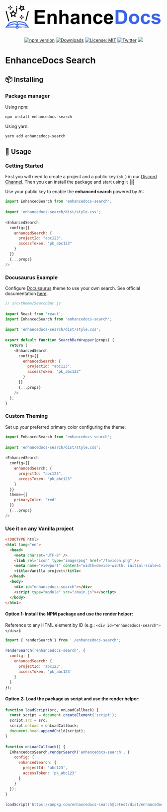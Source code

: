 <h1 align="center" style="margin-top: 32px">
  <a href="https://enhancedocs.com">
    <img src="./public/logo-enhance-docs-small.png?raw=true" alt="EnhanceDocs">
  </a>
</h1>

<div align="center">

  [![npm version](https://img.shields.io/npm/v/enhancedocs-search.svg)](https://www.npmjs.com/package/enhancedocs-search)
  [![Downloads](https://img.shields.io/npm/dm/enhancedocs-search.svg)](https://www.npmjs.com/package/enhancedocs-search)
  [![License: MIT](https://img.shields.io/badge/license-Apache--2.0-yellow)](https://www.apache.org/licenses/LICENSE-2.0)
  [![Twitter](https://img.shields.io/twitter/url/https/twitter.com/enhancedocs.svg?style=social&label=Follow%20%40EnhanceDocs)](https://twitter.com/langchainai)
  [![](https://dcbadge.vercel.app/api/server/AUDa3KZavw?compact=true&style=flat)](https://discord.com/invite/AUDa3KZavw)

</div>

# EnhanceDocs Search

## 📦 Installing

### Package manager

Using npm:

```bash
npm install enhancedocs-search
```

Using yarn:

```bash
yarn add enhancedocs-search
```

## 🚀 Usage

### Getting Started

First you will need to create a project and a public key (`pk_`) in our [Discord Channel](https://discord.com/invite/AUDa3KZavw).
Then you can install the package and start using it 🎉🎉

Use your public key to enable the **enhanced search** powered by AI:

```js
import EnhancedSearch from 'enhancedocs-search';

import 'enhancedocs-search/dist/style.css';

<EnhancedSearch
  config={{
    enhancedSearch: {
      projectId: "abc123",
      accessToken: "pk_abc123"
    }
  }}
  {...props}
/>
```

### Docusaurus Example

Configure [Docusaurus](https://docusaurus.io/) theme to use your own search.
See official documentation [here](https://docusaurus.io/docs/search#using-your-own-search).

```js
// src/theme/SearchBar.js

import React from 'react';
import EnhancedSearch from 'enhancedocs-search';

import 'enhancedocs-search/dist/style.css';

export default function SearchBarWrapper(props) {
  return (
    <EnhancedSearch
      config={{
        enhancedSearch: {
          projectId: "abc123",
          accessToken: "pk_abc123"
        }
      }}
      {...props}
    />
  );
}
```

### Custom Theming

Set up your preferred primary color configuring the theme:

```js
import EnhancedSearch from 'enhancedocs-search';

import 'enhancedocs-search/dist/style.css';

<EnhancedSearch
  config={{
    enhancedSearch: {
      projectId: "abc123",
      accessToken: "pk_abc123"
    }
  }}
  theme={{
    primaryColor: 'red'
  }}
  {...props}
/>
```

### Use it on any Vanilla project

```html
<!DOCTYPE html>
<html lang="en">
  <head>
    <meta charset="UTF-8" />
    <link rel="icon" type="image/png" href="/favicon.png" />
    <meta name="viewport" content="width=device-width, initial-scale=1.0" />
    <title>Vanilla project</title>
  </head>
  <body>
    <div id="enhancedocs-search"></div>
    <script type="module" src="/main.js"></script>
  </body>
</html>
```

#### Option 1: Install the NPM package and use the render helper:

Reference to any HTML element by ID (e.g.: `<div id="enhancedocs-search"></div>`):

```js
import { renderSearch } from './enhancedocs-search';

renderSearch('enhancedocs-search', {
  config: {
    enhancedSearch: {
      projectId: 'abc123',
      accessToken: 'pk_abc123'
    }
  }
});
```

#### Option 2: Load the package as script and use the render helper:

```js
function loadScript(src, onLoadCallback) {
  const script = document.createElement('script');
  script.src = src;
  script.onload = onLoadCallback;
  document.head.appendChild(script);
}

function onLoadCallback() {
  EnhancedocsSearch.renderSearch('enhancedocs-search', {
    config: {
      enhancedSearch: {
        projectId: 'abc123',
        accessToken: 'pk_abc123'
      }
    }
  });
}

loadScript('https://unpkg.com/enhancedocs-search@latest/dist/enhancedocs-search.umd.cjs', onLoadCallback);
```

